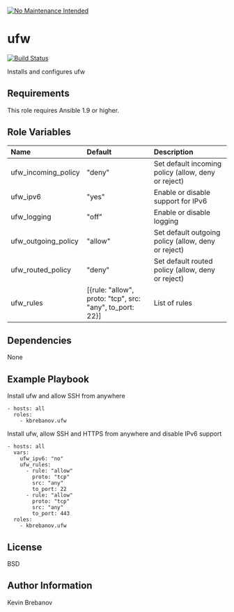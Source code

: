 [![No Maintenance Intended](http://unmaintained.tech/badge.svg)](http://unmaintained.tech/)

ufw
===

[![Build Status](https://travis-ci.org/kbrebanov/ansible-ufw.svg?branch=master)](https://travis-ci.org/kbrebanov/ansible-ufw)

Installs and configures ufw

Requirements
------------

This role requires Ansible 1.9 or higher.

Role Variables
--------------

| Name                | Default                                                  | Description                                         |
|:--------------------|:---------------------------------------------------------|:----------------------------------------------------|
| ufw_incoming_policy | "deny"                                                   | Set default incoming policy (allow, deny or reject) |
| ufw_ipv6            | "yes"                                                    | Enable or disable support for IPv6                  |
| ufw_logging         | "off"                                                    | Enable or disable logging                           |
| ufw_outgoing_policy | "allow"                                                  | Set default outgoing policy (allow, deny or reject) |
| ufw_routed_policy   | "deny"                                                   | Set default routed policy (allow, deny or reject)   |
| ufw_rules           | [{rule: "allow", proto: "tcp", src: "any", to_port: 22}] | List of rules                                       |

Dependencies
------------

None

Example Playbook
----------------

Install ufw and allow SSH from anywhere
```
- hosts: all
  roles:
    - kbrebanov.ufw
```

Install ufw, allow SSH and HTTPS from anywhere and disable IPv6 support
```
- hosts: all
  vars:
    ufw_ipv6: "no"
    ufw_rules:
      - rule: "allow"
        proto: "tcp"
        src: "any"
        to_port: 22
      - rule: "allow"
        proto: "tcp"
        src: "any"
        to_port: 443
  roles:
    - kbrebanov.ufw
```

License
-------

BSD

Author Information
------------------

Kevin Brebanov
